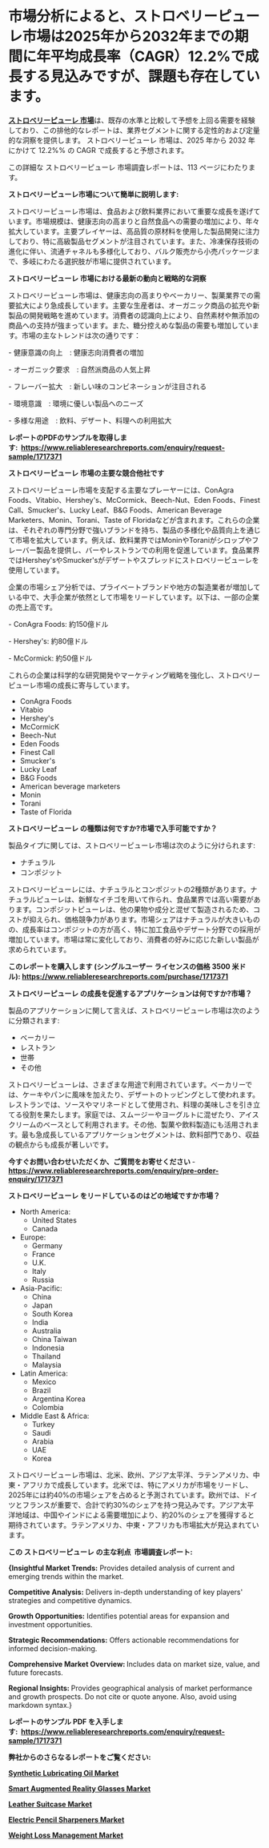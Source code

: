 <p><h1>市場分析によると、ストロベリーピューレ市場は2025年から2032年までの期間に年平均成長率（CAGR）12.2%で成長する見込みですが、課題も存在しています。</h1></p><p data-sourcepos="1:1-1:157"><strong><a href="https://www.reliableresearchreports.com/strawberry-puree-r1717371?utm_campaign=110&utm_medium=36&utm_source=Github&utm_content=ia&utm_term=09022025&utm_id=strawberry-puree">ストロベリーピューレ 市場</a></strong>は、既存の水準と比較して予想を上回る需要を経験しており、この排他的なレポートは、業界セグメントに関する定性的および定量的な洞察を提供します。 ストロベリーピューレ 市場は、2025 年から 2032 年にかけて 12.2%% の CAGR で成長すると予想されます。</p>
<p data-sourcepos="3:1-3:50">この詳細な ストロベリーピューレ 市場調査レポートは、113 ページにわたります。</p>
<p><strong>ストロベリーピューレ市場について簡単に説明します:</strong></p>
<p><p>ストロベリーピューレ市場は、食品および飲料業界において重要な成長を遂げています。市場規模は、健康志向の高まりと自然食品への需要の増加により、年々拡大しています。主要プレイヤーは、高品質の原材料を使用した製品開発に注力しており、特に高級製品セグメントが注目されています。また、冷凍保存技術の進化に伴い、流通チャネルも多様化しており、バルク販売から小売パッケージまで、多岐にわたる選択肢が市場に提供されています。</p></p>
<p><strong>ストロベリーピューレ 市場における最新の動向と戦略的な洞察</strong></p>
<p><p>ストロベリーピューレ市場は、健康志向の高まりやベーカリー、製菓業界での需要拡大により急成長しています。主要な生産者は、オーガニック商品の拡充や新製品の開発戦略を進めています。消費者の認識向上により、自然素材や無添加の商品への支持が強まっています。また、糖分控えめな製品の需要も増加しています。市場の主なトレンドは次の通りです：</p><p>- 健康意識の向上　: 健康志向消費者の増加</p><p>- オーガニック要求　: 自然派商品の人気上昇</p><p>- フレーバー拡大　: 新しい味のコンビネーションが注目される</p><p>- 環境意識　: 環境に優しい製品へのニーズ</p><p>- 多様な用途　: 飲料、デザート、料理への利用拡大</p></p>
<p><strong>レポートのPDFのサンプルを取得します</strong><strong>:&nbsp;&nbsp;<a href="https://www.reliableresearchreports.com/enquiry/request-sample/1717371?utm_campaign=110&utm_medium=36&utm_source=Github&utm_content=ia&utm_term=09022025&utm_id=strawberry-puree">https://www.reliableresearchreports.com/enquiry/request-sample/1717371</a></strong></p>
<p><strong>ストロベリーピューレ 市場の主要な競合他社です</strong></p>
<p><p>ストロベリーピューレ市場を支配する主要なプレーヤーには、ConAgra Foods、Vitabio、Hershey's、McCormick、Beech-Nut、Eden Foods、Finest Call、Smucker's、Lucky Leaf、B&G Foods、American Beverage Marketers、Monin、Torani、Taste of Floridaなどが含まれます。これらの企業は、それぞれの専門分野で強いブランドを持ち、製品の多様化や品質向上を通じて市場を拡大しています。例えば、飲料業界ではMoninやToraniがシロップやフレーバー製品を提供し、バーやレストランでの利用を促進しています。食品業界ではHershey'sやSmucker'sがデザートやスプレッドにストロベリーピューレを使用しています。</p><p>企業の市場シェア分析では、プライベートブランドや地方の製造業者が増加している中で、大手企業が依然として市場をリードしています。以下は、一部の企業の売上高です。</p><p>- ConAgra Foods: 約150億ドル</p><p>- Hershey's: 約80億ドル</p><p>- McCormick: 約50億ドル</p><p>これらの企業は科学的な研究開発やマーケティング戦略を強化し、ストロベリーピューレ市場の成長に寄与しています。</p></p>
<p><ul><li>ConAgra Foods</li><li>Vitabio</li><li>Hershey's</li><li>McCormicK</li><li>Beech-Nut</li><li>Eden Foods</li><li>Finest Call</li><li>Smucker's</li><li>Lucky Leaf</li><li>B&G Foods</li><li>American beverage marketers</li><li>Monin</li><li>Torani</li><li>Taste of Florida</li></ul></p>
<p><strong>ストロベリーピューレ の種類は何ですか?市場で入手可能ですか？</strong></p>
<p>製品タイプに関しては、ストロベリーピューレ市場は次のように分けられます:</p>
<p><ul><li>ナチュラル</li><li>コンポジット</li></ul></p>
<p><p>ストロベリーピューレには、ナチュラルとコンポジットの2種類があります。ナチュラルピューレは、新鮮なイチゴを用いて作られ、食品業界では高い需要があります。コンポジットピューレは、他の果物や成分と混ぜて製造されるため、コストが抑えられ、価格競争力があります。市場シェアはナチュラルが大きいものの、成長率はコンポジットの方が高く、特に加工食品やデザート分野での採用が増加しています。市場は常に変化しており、消費者の好みに応じた新しい製品が求められています。</p></p>
<p><strong>このレポートを購入します (シングルユーザー ライセンスの価格 3500 米ドル):&nbsp;<a href="https://www.reliableresearchreports.com/purchase/1717371?utm_campaign=110&utm_medium=36&utm_source=Github&utm_content=ia&utm_term=09022025&utm_id=strawberry-puree">https://www.reliableresearchreports.com/purchase/1717371</a></strong></p>
<p><strong>ストロベリーピューレ の成長を促進するアプリケーションは何ですか?市場？</strong></p>
<p>製品のアプリケーションに関して言えば、ストロベリーピューレ市場は次のように分類されます:</p>
<p><ul><li>ベーカリー</li><li>レストラン</li><li>世帯</li><li>その他</li></ul></p>
<p><p>ストロベリーピューレは、さまざまな用途で利用されています。ベーカリーでは、ケーキやパンに風味を加えたり、デザートのトッピングとして使われます。レストランでは、ソースやマリネードとして使用され、料理の美味しさを引き立てる役割を果たします。家庭では、スムージーやヨーグルトに混ぜたり、アイスクリームのベースとして利用されます。その他、製菓や飲料製造にも活用されます。最も急成長しているアプリケーションセグメントは、飲料部門であり、収益の観点からも成長が著しいです。</p></p>
<p><strong>今すぐお問い合わせいただくか、ご質問をお寄せください</strong><strong>&nbsp;</strong>-<strong><a href="https://www.reliableresearchreports.com/enquiry/pre-order-enquiry/1717371?utm_campaign=110&utm_medium=36&utm_source=Github&utm_content=ia&utm_term=09022025&utm_id=strawberry-puree">https://www.reliableresearchreports.com/enquiry/pre-order-enquiry/1717371</a></strong></p>
<p><strong>ストロベリーピューレ をリードしているのはどの地域ですか市場？</strong></p>
<p><ul>
    <li>
        North America:
        <ul>
            <li>United States</li>
            <li>Canada</li>
        </ul>
    </li>
    <li>
        Europe:
        <ul>
            <li>Germany</li>
            <li>France</li>
            <li>U.K.</li>
            <li>Italy</li>
            <li>Russia</li>
        </ul>
    </li>
    <li>
        Asia-Pacific:
        <ul>
            <li>China</li>
            <li>Japan</li>
            <li>South Korea</li>
            <li>India</li>
            <li>Australia</li>
            <li>China Taiwan</li>
            <li>Indonesia</li>
            <li>Thailand</li>
            <li>Malaysia</li>
        </ul>
    </li>
    <li>
        Latin America:
        <ul>
            <li>Mexico</li>
            <li>Brazil</li>
            <li>Argentina Korea</li>
            <li>Colombia</li>
        </ul>
    </li>
    <li>
        Middle East & Africa:
        <ul>
            <li>Turkey</li>
            <li>Saudi</li>
            <li>Arabia</li>
            <li>UAE</li>
            <li>Korea</li>
        </ul>
    </li>
    </ul></p>
<p><p>ストロベリーピューレ市場は、北米、欧州、アジア太平洋、ラテンアメリカ、中東・アフリカで成長しています。北米では、特にアメリカが市場をリードし、2025年には約40%の市場シェアを占めると予測されています。欧州では、ドイツとフランスが重要で、合計で約30%のシェアを持つ見込みです。アジア太平洋地域は、中国やインドによる需要増加により、約20%のシェアを獲得すると期待されています。ラテンアメリカ、中東・アフリカも市場拡大が見込まれています。</p></p>
<p><strong>この ストロベリーピューレ の主な利点&nbsp; 市場調査レポート:</strong></p>
<p><strong>{Insightful Market Trends:</strong> Provides detailed analysis of current and emerging trends within the market.</p>
<p><strong>Competitive Analysis:</strong> Delivers in-depth understanding of key players' strategies and competitive dynamics.</p>
<p><strong>Growth Opportunities:</strong> Identifies potential areas for expansion and investment opportunities.</p>
<p><strong>Strategic Recommendations:</strong> Offers actionable recommendations for informed decision-making.</p>
<p><strong>Comprehensive Market Overview: </strong>Includes data on market size, value, and future forecasts.</p>
<p><strong>Regional Insights: </strong>Provides geographical analysis of market performance and growth prospects. Do not cite or quote anyone. Also, avoid using markdown syntax.}</p>
<p><strong>レポートのサンプル PDF を入手します:&nbsp;</strong><strong>&nbsp;<a href="https://www.reliableresearchreports.com/enquiry/request-sample/1717371?utm_campaign=110&utm_medium=36&utm_source=Github&utm_content=ia&utm_term=09022025&utm_id=strawberry-puree">https://www.reliableresearchreports.com/enquiry/request-sample/1717371</a></strong></p>
<p></p>
<p></p>
<p></p>
<p></p>
<p><strong>弊社からのさらなるレポートをご覧ください:</strong></p>
<p><strong><p><a href="https://github.com/penecorodz74/Market-Research-Report-List-1/blob/main/synthetic-lubricating-oil-market.md?utm_campaign=110&utm_medium=36&utm_source=Github&utm_content=ia&utm_term=09022025&utm_id=strawberry-puree">Synthetic Lubricating Oil Market</a></p><p><a href="https://github.com/uramalorr/Market-Research-Report-List-1/blob/main/smart-augmented-reality-glasses-market.md?utm_campaign=110&utm_medium=36&utm_source=Github&utm_content=ia&utm_term=09022025&utm_id=strawberry-puree">Smart Augmented Reality Glasses Market</a></p><p><a href="https://github.com/gamuoodhub/Market-Research-Report-List-1/blob/main/leather-suitcase-market.md?utm_campaign=110&utm_medium=36&utm_source=Github&utm_content=ia&utm_term=09022025&utm_id=strawberry-puree">Leather Suitcase Market</a></p><p><a href="https://github.com/sadimsamid/Market-Research-Report-List-1/blob/main/electric-pencil-sharpeners-market.md?utm_campaign=110&utm_medium=36&utm_source=Github&utm_content=ia&utm_term=09022025&utm_id=strawberry-puree">Electric Pencil Sharpeners Market</a></p><p><a href="https://github.com/aistraasinyo/Market-Research-Report-List-1/blob/main/weight-loss-management-market.md?utm_campaign=110&utm_medium=36&utm_source=Github&utm_content=ia&utm_term=09022025&utm_id=strawberry-puree">Weight Loss Management Market</a></p></strong></p>